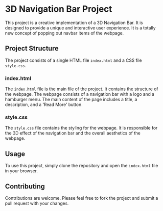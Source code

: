 # 3D Navigation Bar Project

This project is a creative implementation of a 3D Navigation Bar. It is designed to provide a unique and interactive user experience. It is a totally new concept of popping out navbar items of the webpage.

## Project Structure

The project consists of a single HTML file `index.html` and a CSS file `style.css`.

### index.html

The `index.html` file is the main file of the project. It contains the structure of the webpage. The webpage consists of a navigation bar with a logo and a hamburger menu. The main content of the page includes a title, a description, and a 'Read More' button.

### style.css

The `style.css` file contains the styling for the webpage. It is responsible for the 3D effect of the navigation bar and the overall aesthetics of the webpage.

## Usage

To use this project, simply clone the repository and open the `index.html` file in your browser.

## Contributing

Contributions are welcome. Please feel free to fork the project and submit a pull request with your changes.
